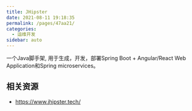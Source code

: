 ```yaml
---
title: JHipster
date: 2021-08-11 19:18:35
permalink: /pages/47aa21/
categories:
  - 运维开发
sidebar: auto
---
```


一个Java脚手架, 用于生成，开发，部署Spring Boot + Angular/React Web Application和Spring microservices。

## 相关资源

- https://www.jhipster.tech/
